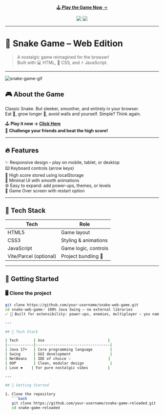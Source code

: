 <p align="center">
  <a href="https://chandansaha2005.github.io/snake-game/" target="_blank">
    🕹️ <strong>Play the Game Now</strong> →
  </a>
</p>

<p align="center">
  <img src="https://img.shields.io/github/languages/top/chandansaha2005/snake-game?color=green" />
  <img src="https://img.shields.io/github/stars/chandansaha2005/snake-game?style=social" />
</p>

---

# 🐍 Snake Game – Web Edition

> A nostalgic game reimagined for the browser!  
> Built with 💻 HTML, 🎨 CSS, and ⚡ JavaScript.

---
![snake-game-gif](https://media.giphy.com/media/10hO3rDNqqg2Xe/giphy.gif)
## 🎮 About the Game

Classic Snake. But sleeker, smoother, and entirely in your browser.  
Eat 🍎, grow longer 🐍, avoid walls and yourself. Simple? Think again.

🕹️ **Play it now → [Click Here](https://your-snake-game-link.vercel.app)**  
🧠 **Challenge your friends and beat the high score!**

---

## 🔥 Features

✨ Responsive design – play on mobile, tablet, or desktop  
⌨️ Keyboard controls (arrow keys)  
💾 High score stored using localStorage  
🎨 Minimal UI with smooth animations  
⚙️ Easy to expand: add power-ups, themes, or levels  
🚫 Game Over screen with restart option  

---

## 🧰 Tech Stack

| Tech      | Role                    |
|-----------|-------------------------|
| HTML5     | Game layout             |
| CSS3      | Styling & animations    |
| JavaScript | Game logic, controls   |
| Vite/Parcel (optional) | Project bundling 🔧 |

---

## 🚀 Getting Started

### 🖥️ Clone the project
```bash
git clone https://github.com/your-username/snake-web-game.git
cd snake-web-game✅ 100% Java Swing – no external libraries  
✅ 🧪 Built for extensibility: power-ups, enemies, multiplayer – you name it!

---

## 🧰 Tech Stack

| Tech       | Use                             |
|------------|----------------------------------|
| Java 17+   | Core programming language        |
| Swing      | GUI development                  |
| NetBeans   | IDE of choice 💡                 |
| OOP        | Clean, modular design            |
| Love ❤️    | For pure nostalgic vibes         |

---

## 🚀 Getting Started

1. Clone the repository  
   ```bash
   git clone https://github.com/your-username/snake-game-reloaded.git
   cd snake-game-reloaded
